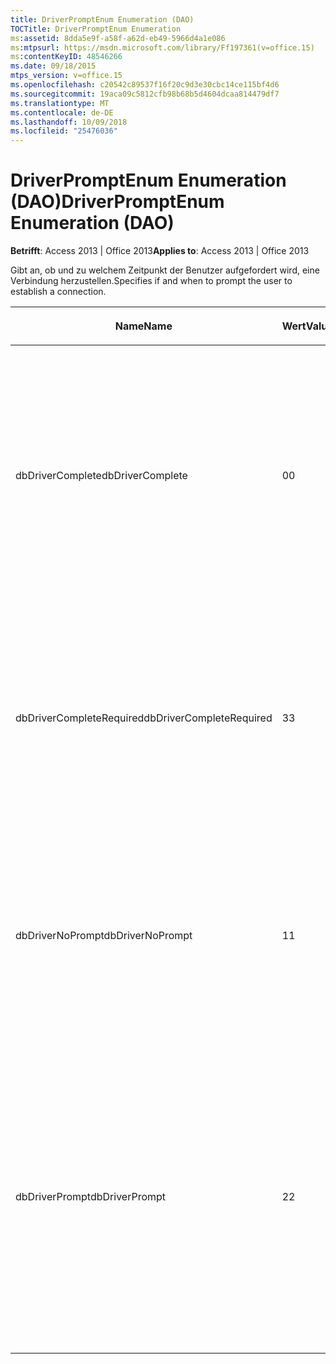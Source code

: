 ```yaml
---
title: DriverPromptEnum Enumeration (DAO)
TOCTitle: DriverPromptEnum Enumeration
ms:assetid: 8dda5e9f-a58f-a62d-eb49-5966d4a1e086
ms:mtpsurl: https://msdn.microsoft.com/library/Ff197361(v=office.15)
ms:contentKeyID: 48546266
ms.date: 09/18/2015
mtps_version: v=office.15
ms.openlocfilehash: c20542c89537f16f20c9d3e30cbc14ce115bf4d6
ms.sourcegitcommit: 19aca09c5812cfb98b68b5d4604dcaa814479df7
ms.translationtype: MT
ms.contentlocale: de-DE
ms.lasthandoff: 10/09/2018
ms.locfileid: "25476036"
---
```

# <a name="driverpromptenum-enumeration-dao"></a><span data-ttu-id="2de11-102">DriverPromptEnum Enumeration (DAO)</span><span class="sxs-lookup"><span data-stu-id="2de11-102">DriverPromptEnum Enumeration (DAO)</span></span>


<span data-ttu-id="2de11-103">**Betrifft**: Access 2013 | Office 2013</span><span class="sxs-lookup"><span data-stu-id="2de11-103">**Applies to**: Access 2013 | Office 2013</span></span>

<span data-ttu-id="2de11-104">Gibt an, ob und zu welchem Zeitpunkt der Benutzer aufgefordert wird, eine Verbindung herzustellen.</span><span class="sxs-lookup"><span data-stu-id="2de11-104">Specifies if and when to prompt the user to establish a connection.</span></span>

<table>
<colgroup>
<col style="width: 33%" />
<col style="width: 33%" />
<col style="width: 33%" />
</colgroup>
<thead>
<tr class="header">
<th><p><span data-ttu-id="2de11-105">Name</span><span class="sxs-lookup"><span data-stu-id="2de11-105">Name</span></span></p></th>
<th><p><span data-ttu-id="2de11-106">Wert</span><span class="sxs-lookup"><span data-stu-id="2de11-106">Value</span></span></p></th>
<th><p><span data-ttu-id="2de11-107">Beschreibung</span><span class="sxs-lookup"><span data-stu-id="2de11-107">Description</span></span></p></th>
</tr>
</thead>
<tbody>
<tr class="odd">
<td><p><span data-ttu-id="2de11-108">dbDriverComplete</span><span class="sxs-lookup"><span data-stu-id="2de11-108">dbDriverComplete</span></span></p></td>
<td><p><span data-ttu-id="2de11-109">0</span><span class="sxs-lookup"><span data-stu-id="2de11-109">0</span></span></p></td>
<td><p><span data-ttu-id="2de11-110">Wenn die eingegebene Verbindungszeichenfolge das Schlüsselwort DSN enthält, verwendet der Treibermanager die in "connect" angegebene Zeichenfolge. Andernfalls verhält er sich so, als ob <strong>dbDriverPrompt</strong> angegeben worden wäre.</span><span class="sxs-lookup"><span data-stu-id="2de11-110">If the connection string provided includes the DSN keyword, the driver manager uses the string as provided in connect, otherwise it behaves as it does when <strong>dbDriverPrompt</strong> is specified.</span></span></p></td>
</tr>
<tr class="even">
<td><p><span data-ttu-id="2de11-111">dbDriverCompleteRequired</span><span class="sxs-lookup"><span data-stu-id="2de11-111">dbDriverCompleteRequired</span></span></p></td>
<td><p><span data-ttu-id="2de11-112">3</span><span class="sxs-lookup"><span data-stu-id="2de11-112">3</span></span></p></td>
<td><p><span data-ttu-id="2de11-113">(Standard) Das Verhalten entspricht dem von <strong>dbDriverComplete</strong>, mit der Ausnahme, dass der Treiber die Steuerelemente für alle Informationen deaktiviert, die nicht für die Verbindung erforderlich sind.</span><span class="sxs-lookup"><span data-stu-id="2de11-113">(Default) Behaves like <strong>dbDriverComplete</strong> except the driver disables the controls for any information not required to complete the connection.</span></span></p></td>
</tr>
<tr class="odd">
<td><p><span data-ttu-id="2de11-114">dbDriverNoPrompt</span><span class="sxs-lookup"><span data-stu-id="2de11-114">dbDriverNoPrompt</span></span></p></td>
<td><p><span data-ttu-id="2de11-115">1</span><span class="sxs-lookup"><span data-stu-id="2de11-115">1</span></span></p></td>
<td><p><span data-ttu-id="2de11-p101">Der Treibermanager verwendet die in "connect" angegebene Verbindungszeichenfolge. Wenn nicht ausreichend Informationen angegeben werden, wird ein auffangbarer Fehler zurückgegeben.</span><span class="sxs-lookup"><span data-stu-id="2de11-p101">The driver manager uses the connection string provided in connect. If sufficient information is not provided, a trappable error is returned.</span></span></p></td>
</tr>
<tr class="even">
<td><p><span data-ttu-id="2de11-118">dbDriverPrompt</span><span class="sxs-lookup"><span data-stu-id="2de11-118">dbDriverPrompt</span></span></p></td>
<td><p><span data-ttu-id="2de11-119">2</span><span class="sxs-lookup"><span data-stu-id="2de11-119">2</span></span></p></td>
<td><p><span data-ttu-id="2de11-p102">Der Treibermanager zeigt das Dialogfeld <strong>ODBC-Datenquellen</strong> an. Die zum Herstellen der Verbindung verwendete Verbindungszeichenfolge wird anhand des ausgewählten Datenquellennamens (Data Source Name, DSN) erstellt und vom Benutzer mithilfe der Dialogfelder fertig gestellt.</span><span class="sxs-lookup"><span data-stu-id="2de11-p102">The driver manager displays the <strong>ODBC Data Sources</strong> dialog box. The connection string used to establish the connection is constructed from the data source name (DSN) selected and completed by the user via the dialog boxes.</span></span></p></td>
</tr>
</tbody>
</table>

